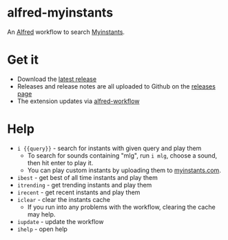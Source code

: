 # alfred-myinstants

An [Alfred](https://www.alfredapp.com) workflow to search [Myinstants](http://www.myinstants.com).

# Get it
- Download the [latest release](https://github.com/flipxfx/alfred-myinstants/releases/latest)
- Releases and release notes are all uploaded to Github on the [releases page](https://github.com/flipxfx/alfred-myinstants/releases)
- The extension updates via [alfred-workflow](https://github.com/deanishe/alfred-workflow)

# Help
- `i {{query}}` - search for instants with given query and play them
    - To search for sounds containing "mlg", run `i mlg`, choose a sound, then hit enter to play it.
    - You can play custom instants by uploading them to [myinstants.com](http://www.myinstants.com/new).
- `ibest` - get best of all time instants and play them
- `itrending` - get trending instants and play them
- `irecent` - get recent instants and play them
- `iclear` - clear the instants cache
    - If you run into any problems with the workflow, clearing the cache may help.
- `iupdate` - update the workflow
- `ihelp` - open help
